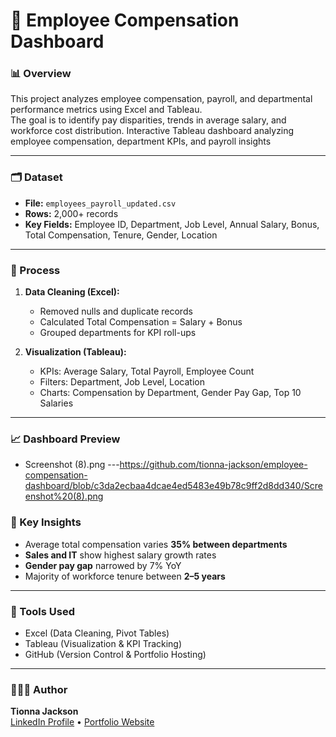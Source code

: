 


# 💼 Employee Compensation Dashboard

### 📊 Overview
This project analyzes employee compensation, payroll, and departmental performance metrics using Excel and Tableau.  
The goal is to identify pay disparities, trends in average salary, and workforce cost distribution. Interactive Tableau dashboard analyzing employee compensation, department KPIs, and payroll insights 

---

### 🗂️ Dataset
- **File:** `employees_payroll_updated.csv`
- **Rows:** 2,000+ records
- **Key Fields:** Employee ID, Department, Job Level, Annual Salary, Bonus, Total Compensation, Tenure, Gender, Location

---

### 🧮 Process
1. **Data Cleaning (Excel):**
   - Removed nulls and duplicate records  
   - Calculated Total Compensation = Salary + Bonus  
   - Grouped departments for KPI roll-ups  

2. **Visualization (Tableau):**
   - KPIs: Average Salary, Total Payroll, Employee Count  
   - Filters: Department, Job Level, Location  
   - Charts: Compensation by Department, Gender Pay Gap, Top 10 Salaries  

---

### 📈 Dashboard Preview
- Screenshot (8).png
---https://github.com/tionna-jackson/employee-compensation-dashboard/blob/c3da2ecbaa4dcae4ed5483e49b78c9ff2d8dd340/Screenshot%20(8).png

### 🧠 Key Insights
- Average total compensation varies **35% between departments**
- **Sales and IT** show highest salary growth rates
- **Gender pay gap** narrowed by 7% YoY
- Majority of workforce tenure between **2–5 years**

---

### 🧰 Tools Used
- Excel (Data Cleaning, Pivot Tables)
- Tableau (Visualization & KPI Tracking)
- GitHub (Version Control & Portfolio Hosting)

---

### 👩🏽‍💻 Author
**Tionna Jackson**  
[LinkedIn Profile](https://www.linkedin.com/) • [Portfolio Website](#)
